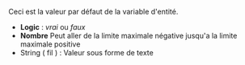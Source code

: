Ceci est la valeur par défaut de la variable d'entité.

- **Logic** : _vrai_ ou _faux_
- **Nombre** Peut aller de la limite maximale négative jusqu'a la limite maximale positive
- String ( fil ) : Valeur sous forme de texte